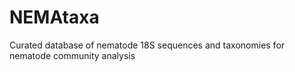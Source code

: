# NEMAtaxa
Curated database of nematode 18S sequences and taxonomies for nematode community analysis
